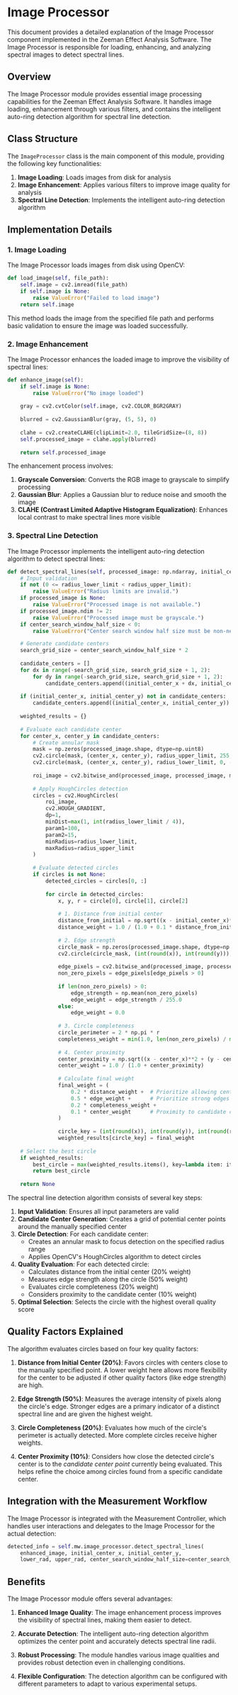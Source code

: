 # Image Processor

This document provides a detailed explanation of the Image Processor component implemented in the Zeeman Effect Analysis Software. The Image Processor is responsible for loading, enhancing, and analyzing spectral images to detect spectral lines.

## Overview

The Image Processor module provides essential image processing capabilities for the Zeeman Effect Analysis Software. It handles image loading, enhancement through various filters, and contains the intelligent auto-ring detection algorithm for spectral line detection.

## Class Structure

The `ImageProcessor` class is the main component of this module, providing the following key functionalities:

1. **Image Loading**: Loads images from disk for analysis
2. **Image Enhancement**: Applies various filters to improve image quality for analysis
3. **Spectral Line Detection**: Implements the intelligent auto-ring detection algorithm

## Implementation Details

### 1. Image Loading

The Image Processor loads images from disk using OpenCV:

```python
def load_image(self, file_path):
    self.image = cv2.imread(file_path)
    if self.image is None:
        raise ValueError("Failed to load image")
    return self.image
```

This method loads the image from the specified file path and performs basic validation to ensure the image was loaded successfully.

### 2. Image Enhancement

The Image Processor enhances the loaded image to improve the visibility of spectral lines:

```python
def enhance_image(self):
    if self.image is None:
        raise ValueError("No image loaded")
    
    gray = cv2.cvtColor(self.image, cv2.COLOR_BGR2GRAY)
    
    blurred = cv2.GaussianBlur(gray, (5, 5), 0)
    
    clahe = cv2.createCLAHE(clipLimit=2.0, tileGridSize=(8, 8))
    self.processed_image = clahe.apply(blurred)
    
    return self.processed_image
```

The enhancement process involves:

1. **Grayscale Conversion**: Converts the RGB image to grayscale to simplify processing
2. **Gaussian Blur**: Applies a Gaussian blur to reduce noise and smooth the image
3. **CLAHE (Contrast Limited Adaptive Histogram Equalization)**: Enhances local contrast to make spectral lines more visible

### 3. Spectral Line Detection

The Image Processor implements the intelligent auto-ring detection algorithm to detect spectral lines:

```python
def detect_spectral_lines(self, processed_image: np.ndarray, initial_center_x: int, initial_center_y: int, radius_lower_limit: int, radius_upper_limit: int, center_search_window_half_size: int = 5) -> Optional[Tuple[int, int, int]]:
    # Input validation
    if not (0 <= radius_lower_limit < radius_upper_limit):
        raise ValueError("Radius limits are invalid.")
    if processed_image is None:
        raise ValueError("Processed image is not available.")
    if processed_image.ndim != 2:
        raise ValueError("Processed image must be grayscale.")
    if center_search_window_half_size < 0:
        raise ValueError("Center search window half size must be non-negative.")

    # Generate candidate centers
    search_grid_size = center_search_window_half_size * 2
    
    candidate_centers = []
    for dx in range(-search_grid_size, search_grid_size + 1, 2):  
        for dy in range(-search_grid_size, search_grid_size + 1, 2):
            candidate_centers.append((initial_center_x + dx, initial_center_y + dy))
    
    if (initial_center_x, initial_center_y) not in candidate_centers:
        candidate_centers.append((initial_center_x, initial_center_y))
    
    weighted_results = {}
    
    # Evaluate each candidate center
    for center_x, center_y in candidate_centers:
        # Create annular mask
        mask = np.zeros(processed_image.shape, dtype=np.uint8)
        cv2.circle(mask, (center_x, center_y), radius_upper_limit, 255, -1)
        cv2.circle(mask, (center_x, center_y), radius_lower_limit, 0, -1)
        
        roi_image = cv2.bitwise_and(processed_image, processed_image, mask=mask)
        
        # Apply HoughCircles detection
        circles = cv2.HoughCircles(
            roi_image,
            cv2.HOUGH_GRADIENT,
            dp=1,
            minDist=max(1, int(radius_lower_limit / 4)),
            param1=100,
            param2=15,
            minRadius=radius_lower_limit,
            maxRadius=radius_upper_limit
        )
        
        # Evaluate detected circles
        if circles is not None:
            detected_circles = circles[0, :]
            
            for circle in detected_circles:
                x, y, r = circle[0], circle[1], circle[2]
                
                # 1. Distance from initial center
                distance_from_initial = np.sqrt((x - initial_center_x)**2 + (y - initial_center_y)**2)
                distance_weight = 1.0 / (1.0 + 0.1 * distance_from_initial)
                
                # 2. Edge strength
                circle_mask = np.zeros(processed_image.shape, dtype=np.uint8)
                cv2.circle(circle_mask, (int(round(x)), int(round(y))), int(round(r)), 255, 1)
                
                edge_pixels = cv2.bitwise_and(processed_image, processed_image, mask=circle_mask)
                non_zero_pixels = edge_pixels[edge_pixels > 0]
                
                if len(non_zero_pixels) > 0:
                    edge_strength = np.mean(non_zero_pixels)
                    edge_weight = edge_strength / 255.0  
                else:
                    edge_weight = 0.0
                
                # 3. Circle completeness
                circle_perimeter = 2 * np.pi * r
                completeness_weight = min(1.0, len(non_zero_pixels) / max(1, circle_perimeter))
                
                # 4. Center proximity
                center_proximity = np.sqrt((x - center_x)**2 + (y - center_y)**2)
                center_weight = 1.0 / (1.0 + center_proximity)
                
                # Calculate final weight
                final_weight = (
                    0.2 * distance_weight +  # Prioritize allowing center to shift
                    0.5 * edge_weight +      # Prioritize strong edges more
                    0.2 * completeness_weight +
                    0.1 * center_weight      # Proximity to candidate center
                )
                
                circle_key = (int(round(x)), int(round(y)), int(round(r)))
                weighted_results[circle_key] = final_weight
    
    # Select the best circle
    if weighted_results:
        best_circle = max(weighted_results.items(), key=lambda item: item[1])[0]
        return best_circle
    
    return None
```

The spectral line detection algorithm consists of several key steps:

1. **Input Validation**: Ensures all input parameters are valid
2. **Candidate Center Generation**: Creates a grid of potential center points around the manually specified center
3. **Circle Detection**: For each candidate center:
   - Creates an annular mask to focus detection on the specified radius range
   - Applies OpenCV's HoughCircles algorithm to detect circles
4. **Quality Evaluation**: For each detected circle:
   - Calculates distance from the initial center (20% weight)
   - Measures edge strength along the circle (50% weight)
   - Evaluates circle completeness (20% weight)
   - Considers proximity to the candidate center (10% weight)
5. **Optimal Selection**: Selects the circle with the highest overall quality score

## Quality Factors Explained

The algorithm evaluates circles based on four key quality factors:

1. **Distance from Initial Center (20%)**: Favors circles with centers close to the manually specified point. A lower weight here allows more flexibility for the center to be adjusted if other quality factors (like edge strength) are high.

2. **Edge Strength (50%)**: Measures the average intensity of pixels along the circle's edge. Stronger edges are a primary indicator of a distinct spectral line and are given the highest weight.

3. **Circle Completeness (20%)**: Evaluates how much of the circle's perimeter is actually detected. More complete circles receive higher weights.

4. **Center Proximity (10%)**: Considers how close the detected circle's center is to the *candidate center point* currently being evaluated. This helps refine the choice among circles found from a specific candidate center.

## Integration with the Measurement Workflow

The Image Processor is integrated with the Measurement Controller, which handles user interactions and delegates to the Image Processor for the actual detection:

```python
detected_info = self.mw.image_processor.detect_spectral_lines(
    enhanced_image, initial_center_x, initial_center_y, 
    lower_rad, upper_rad, center_search_window_half_size=center_search_window_size)
```

## Benefits

The Image Processor module offers several advantages:

1. **Enhanced Image Quality**: The image enhancement process improves the visibility of spectral lines, making them easier to detect.

2. **Accurate Detection**: The intelligent auto-ring detection algorithm optimizes the center point and accurately detects spectral line radii.

3. **Robust Processing**: The module handles various image qualities and provides robust detection even in challenging conditions.

4. **Flexible Configuration**: The detection algorithm can be configured with different parameters to adapt to various experimental setups.
